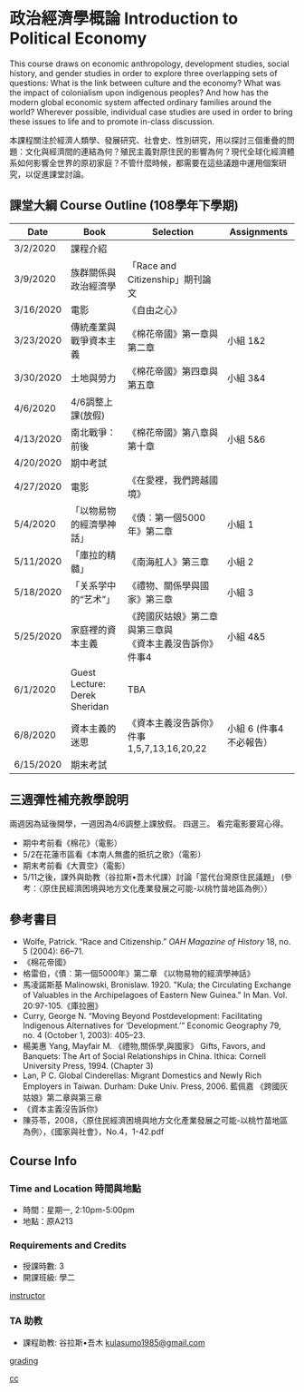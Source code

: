 # 政治經濟學概論 Introduction to Political Economy

This course draws on economic anthropology, development studies, social history, and gender studies in order to explore three overlapping sets of questions: What is the link between culture and the economy? What was the impact of colonialism upon indigenous peoples? And how has the modern global economic system affected ordinary families around the world? Wherever possible, individual case studies are used in order to bring these issues to life and to promote in-class discussion.

本課程關注於經濟人類學、發展研究、社會史、性別研究，用以探討三個重疊的問題：文化與經濟間的連結為何？殖民主義對原住民的影響為何？現代全球化經濟體系如何影響全世界的原初家庭？不管什麼時候，都需要在這些議題中運用個案研究，以促進課堂討論。

## 課堂大綱 Course Outline (108學年下學期)

| Date | Book | Selection | Assignments |
| ---- | ---- | --------- | ----------- |
| 3/2/2020 | 課程介紹 |   |   |
| 3/9/2020 | 族群關係與政治經濟學 | 「Race and Citizenship」期刊論文 |   |
| 3/16/2020 | 電影 | 《自由之心》 |   |
| 3/23/2020 | 傳統產業與戰爭資本主義 | 《棉花帝國》第一章與第二章 | 小組 1&2 |
| 3/30/2020 | 土地與勞力 | 《棉花帝國》第四章與第五章 | 小組 3&4 |
| 4/6/2020 | 4/6調整上課(放假) |   |   |
| 4/13/2020 | 南北戰爭：前後 | 《棉花帝國》第八章與第十章 | 小組 5&6 |
| 4/20/2020 | 期中考試 |   |   |
| 4/27/2020 | 電影 | 《在愛裡，我們跨越國境》 |   |
| 5/4/2020 | 「以物易物的經濟學神話」 | 《債︰第一個5000年》第二章  | 小組 1 |
| 5/11/2020 | 「庫拉的精髓」 | 《南海舡人》第三章 | 小組 2 |
| 5/18/2020 | 「关系学中的“艺术”」 | 《禮物、關係學與國家》第三章  | 小組 3 |
| 5/25/2020 | 家庭裡的資本主義 | 《跨國灰姑娘》第二章與第三章與 <br/>《資本主義沒告訴你》件事4 | 小組 4&5 |
| 6/1/2020 | Guest Lecture: Derek Sheridan | TBA |   |
| 6/8/2020 | 資本主義的迷思 | 《資本主義沒告訴你》件事1,5,7,13,16,20,22 | 小組 6  (件事4不必報告） |
| 6/15/2020 | 期末考試 |   |   |

## 三週彈性補充教學說明
兩週因為延後開學，一週因為4/6調整上課放假。
四選三。
看完電影要寫心得。
* 期中考前看《棉花》（電影）
* 5/2在花蓮市區看《本南人無盡的抵抗之歌》（電影）
* 期末考前看《大賣空》（電影）
* 5/11之後，課外與助教（谷拉斯•吾木代課）討論「當代台灣原住民議題」 (參考：〈原住民經濟困境與地方文化產業發展之可能-以桃竹苗地區為例〉）

## 參考書目
* Wolfe, Patrick. “Race and Citizenship.” *OAH Magazine of History* 18, no. 5 (2004): 66–71.
* 《棉花帝國》
* 格雷伯，《債︰第一個5000年》第二章 《以物易物的經濟學神話》
* 馬凌諾斯基 Malinowski, Bronislaw. 1920. "Kula; the Circulating Exchange of Valuables in the Archipelagoes of Eastern New Guinea." In Man. Vol. 20:97-105.《庫拉圈》
* Curry, George N. “Moving Beyond Postdevelopment: Facilitating Indigenous Alternatives for ‘Development.’” Economic Geography 79, no. 4 (October 1, 2003): 405–23.
* 楊美惠 Yang, Mayfair M. 《禮物,關係學,與國家》 Gifts, Favors, and Banquets: The Art of Social Relationships in China. Ithica: Cornell University Press, 1994. (Chapter 3)
* Lan, P C. Global Cinderellas: Migrant Domestics and Newly Rich Employers in Taiwan. Durham: Duke Univ. Press, 2006. 藍佩嘉 《跨國灰姑娘》第二章與第三章
* 《資本主義沒告訴你》
* 陳芬苓，2008，〈原住民經濟困境與地方文化產業發展之可能-以桃竹苗地區為例〉，《國家與社會》，No.4，1-42.pdf

## Course Info

### Time and Location 時間與地點
* 時間：星期一, 2:10pm-5:00pm
* 地點：原A213

### Requirements and Credits
* 授課時數: 3
* 開課班級: 學二

[instructor](includes/instructor.md ':include')

### TA 助教
* 課程助教: 谷拉斯•吾木 kulasumo1985@gmail.com

[grading](includes/grading.md ':include')

[cc](includes/cc.md ':include')